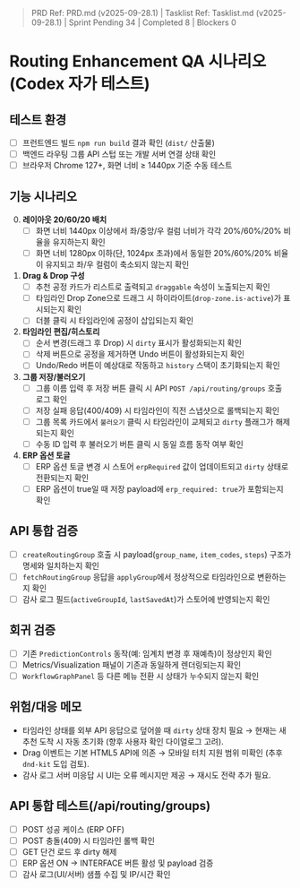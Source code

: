 ﻿> PRD Ref: PRD.md (v2025-09-28.1) | Tasklist Ref: Tasklist.md (v2025-09-28.1) | Sprint Pending 34 | Completed 8 | Blockers 0

# Routing Enhancement QA 시나리오 (Codex 자가 테스트)

## 테스트 환경
- [ ] 프런트엔드 빌드 `npm run build` 결과 확인 (`dist/` 산출물)
- [ ] 백엔드 라우팅 그룹 API 스텁 또는 개발 서버 연결 상태 확인
- [ ] 브라우저 Chrome 127+, 화면 너비 ≥ 1440px 기준 수동 테스트

## 기능 시나리오
0. **레이아웃 20/60/20 배치**
   - [ ] 화면 너비 1440px 이상에서 좌/중앙/우 컬럼 너비가 각각 20%/60%/20% 비율을 유지하는지 확인
   - [ ] 화면 너비 1280px 이하(단, 1024px 초과)에서 동일한 20%/60%/20% 비율이 유지되고 좌/우 컬럼이 축소되지 않는지 확인
1. **Drag & Drop 구성**
   - [ ] 추천 공정 카드가 리스트로 출력되고 `draggable` 속성이 노출되는지 확인
   - [ ] 타임라인 Drop Zone으로 드래그 시 하이라이트(`drop-zone.is-active`)가 표시되는지 확인
   - [ ] 더블 클릭 시 타임라인에 공정이 삽입되는지 확인
2. **타임라인 편집/히스토리**
   - [ ] 순서 변경(드래그 후 Drop) 시 `dirty` 표시가 활성화되는지 확인
   - [ ] 삭제 버튼으로 공정을 제거하면 Undo 버튼이 활성화되는지 확인
   - [ ] Undo/Redo 버튼이 예상대로 작동하고 `history` 스택이 초기화되는지 확인
3. **그룹 저장/불러오기**
   - [ ] 그룹 이름 입력 후 저장 버튼 클릭 시 API `POST /api/routing/groups` 호출 로그 확인
   - [ ] 저장 실패 응답(400/409) 시 타임라인이 직전 스냅샷으로 롤백되는지 확인
   - [ ] 그룹 목록 카드에서 `불러오기` 클릭 시 타임라인이 교체되고 `dirty` 플래그가 해제되는지 확인
   - [ ] 수동 ID 입력 후 불러오기 버튼 클릭 시 동일 흐름 동작 여부 확인
4. **ERP 옵션 토글**
   - [ ] ERP 옵션 토글 변경 시 스토어 `erpRequired` 값이 업데이트되고 `dirty` 상태로 전환되는지 확인
   - [ ] ERP 옵션이 true일 때 저장 payload에 `erp_required: true`가 포함되는지 확인

## API 통합 검증
- [ ] `createRoutingGroup` 호출 시 payload(`group_name`, `item_codes`, `steps`) 구조가 명세와 일치하는지 확인
- [ ] `fetchRoutingGroup` 응답을 `applyGroup`에서 정상적으로 타임라인으로 변환하는지 확인
- [ ] 감사 로그 필드(`activeGroupId`, `lastSavedAt`)가 스토어에 반영되는지 확인

## 회귀 검증
- [ ] 기존 `PredictionControls` 동작(예: 임계치 변경 후 재예측)이 정상인지 확인
- [ ] Metrics/Visualization 패널이 기존과 동일하게 렌더링되는지 확인
- [ ] `WorkflowGraphPanel` 등 다른 메뉴 전환 시 상태가 누수되지 않는지 확인

## 위험/대응 메모
- 타임라인 상태를 외부 API 응답으로 덮어쓸 때 `dirty` 상태 장치 필요 → 현재는 새 추천 도착 시 자동 초기화 (향후 사용자 확인 다이얼로그 고려).
- Drag 이벤트는 기본 HTML5 API에 의존 → 모바일 터치 지원 범위 미확인 (추후 `dnd-kit` 도입 검토).
- 감사 로그 서버 미응답 시 UI는 오류 메시지만 제공 → 재시도 전략 추가 필요.

## API 통합 테스트(/api/routing/groups)
- [ ] POST 성공 케이스 (ERP OFF)
- [ ] POST 충돌(409) 시 타임라인 롤백 확인
- [ ] GET 단건 로드 후 dirty 해제
- [ ] ERP 옵션 ON → INTERFACE 버튼 활성 및 payload 검증
- [ ] 감사 로그(UI/서버) 샘플 수집 및 IP/시간 확인
